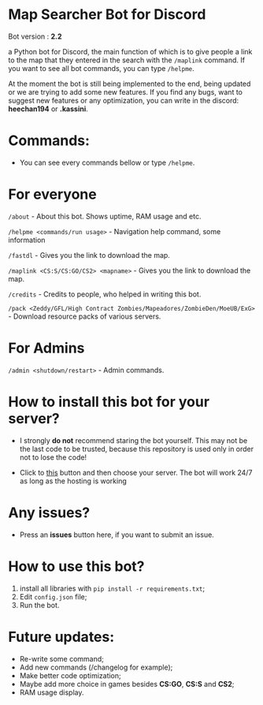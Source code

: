 # Map Searcher Bot for Discord

Bot version : **2.2**

a Python bot for Discord, the main function of which is to give people a link to the map that they entered in the search with the `/maplink` command. If you want to see all bot commands, you can type `/helpme`.

At the moment the bot is still being implemented to the end, being updated or we are trying to add some new features. If you find any bugs, want to suggest new features or any optimization, you can write in the discord: **heechan194** or **.kassini**.


# Commands:

- You can see every commands bellow or type `/helpme`.

# For everyone

`/about` - About this bot. Shows uptime, RAM usage and etc.

`/helpme <commands/run usage>` - Navigation help command, some information

`/fastdl` - Gives you the link to download the map.

`/maplink <CS:S/CS:GO/CS2> <mapname>` - Gives you the link to download the map.

`/credits` - Credits to people, who helped in writing this bot.

`/pack <Zeddy/GFL/High Contract Zombies/Mapeadores/ZombieDen/MoeUB/ExG>` - Download resource packs of various servers.

# For Admins

`/admin <shutdown/restart>` - Admin commands.


# How to install this bot for your server?

- I strongly **do not** recommend staring the bot yourself. This may not be the last code to be trusted, because this repository is used only in order not to lose the code!

- Click to [this](https://discord.com/api/oauth2/authorize?client_id=1122605455194193931&permissions=277025396736&scope=applications.commands%20) button and then choose your server. The bot will work 24/7 as long as the hosting is working


# Any issues?

- Press an **issues** button here, if you want to submit an issue.


# How to use this bot?

1. install all libraries with `pip install -r requirements.txt`;
2. Edit `config.json` file;
3. Run the bot.


# Future updates:
- Re-write some command;
- Add new commands (/changelog for example);
- Make better code optimization;
- Maybe add more choice in games besides **CS:GO**, **CS:S** and **CS2**;
- RAM usage display.